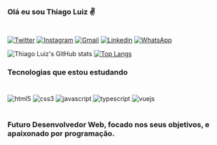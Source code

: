 
### Olá eu sou Thiago Luiz ✌️
#
[![Twitter](https://img.shields.io/badge/Twitter-1DA1F2?style=for-the-badge&logo=twitter&logoColor=white)](https://twitter.com/tagoluiz21)
[![Instagram](https://img.shields.io/badge/Instagram-E4405F?style=for-the-badge&logo=instagram&logoColor=white)](https://instagram.com/eutago)
[![Gmail](https://img.shields.io/badge/Gmail-D14836?style=for-the-badge&logo=gmail&logoColor=white)](mailto:thiagoluix21@gmail.com")
[![Linkedin](https://img.shields.io/badge/LinkedIn-0077B5?style=for-the-badge&logo=linkedin&logoColor=white)](https://www.linkedin.com/in/thiagoluiz21)
[![WhatsApp](https://img.shields.io/badge/WhatsApp-25D366?style=for-the-badge&logo=whatsapp&logoColor=white)](https://wa.me/5535999702904)

![Thiago Luiz's GitHub stats](https://github-readme-stats.vercel.app/api?username=eutago&show_icons=true&theme=synthwave)
[![Top Langs](https://github-readme-stats.vercel.app/api/top-langs/?username=eutago&layout=compact&theme=synthwave)](https://github.com/anuraghazra/github-readme-stats)

### Tecnologias que estou estudando
#
<div style="display: inline_block">
    <img align="center" src="https://img.shields.io/badge/HTML5-E34F26?style=for-the-badge&logo=html5&logoColor=white" alt="html5" />
    <img align="center" src="https://img.shields.io/badge/CSS3-1572B6?style=for-the-badge&logo=css3&logoColor=white" alt="css3" />
    <img align="center" src="https://img.shields.io/badge/JavaScript-F7DF1E?style=for-the-badge&logo=javascript&logoColor=black" alt="javascript" />
    <img align="center" src="https://img.shields.io/badge/TypeScript-007ACC?style=for-the-badge&logo=typescript&logoColor=white" alt="typescript" />
    <img align="center" src="https://img.shields.io/badge/Vue.js-35495E?style=for-the-badge&logo=vue.js&logoColor=4FC08D" alt="vuejs" />
</div>
<br/>

### Futuro Desenvolvedor Web, focado nos seus objetivos, e apaixonado por programação.
